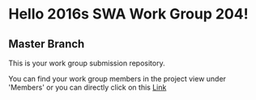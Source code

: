 # Hello 2016s SWA Work Group 204!

## Master Branch

This is your work group submission repository.

You can find your work group members in the project view under 'Members' or you can directly click on this [Link](https://gitlab.swa.univie.ac.at/submission/g2016s_swa_0204/project_members)
